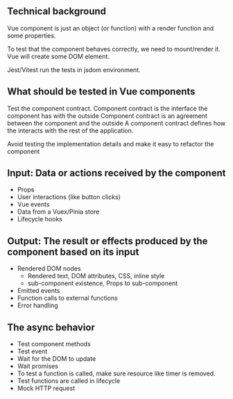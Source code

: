 
## Technical background
Vue component is just an object (or function) with a render function and some properties.

To test that the component behaves correctly, we need to mount/render it. Vue will create some DOM element.

Jest/Vitest run the tests in jsdom environment. 

## What should be tested in Vue components

Test the component contract. 
Component contract is the interface the component has with the outside
Component contract is an agreement between the component and the outside 
A component contract defines how the interacts with the rest of the application. 

Avoid testing the implementation details and make it easy to refactor the component

## Input: Data or actions received by the component
  - Props
  - User interactions (like button clicks)
  - Vue events
  - Data from a Vuex/Pinia store
  - Lifecycle hooks

## Output: The result or effects produced by the component based on its input
  - Rendered DOM nodes
    - Rendered text, DOM attributes, CSS, inline style
    - sub-component existence, Props to sub-component
  - Emitted events
  - Function calls to external functions
  - Error handling

## The async behavior
  - Test component methods
  - Test event
  - Wait for the DOM to update
  - Wait promises
  - To test a function is called, make sure resource like timer is removed.
  - Test functions are called in lifecycle 
  - Mock HTTP request 
